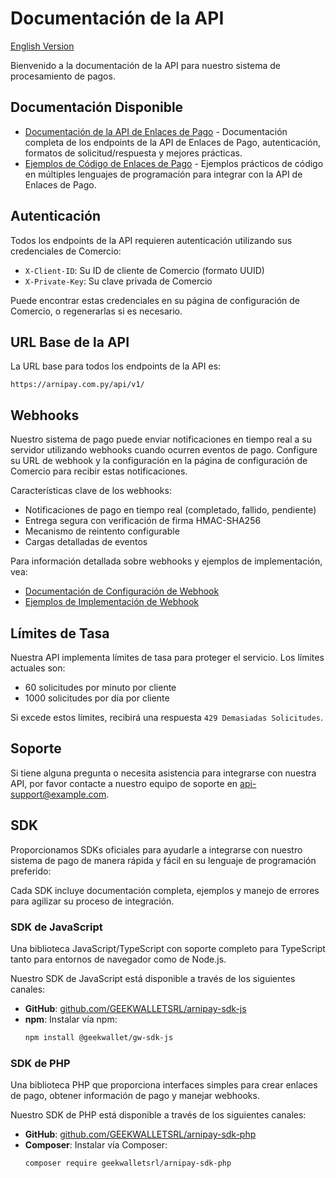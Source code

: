 # Documentación de la API

[English Version](../README.md)

Bienvenido a la documentación de la API para nuestro sistema de procesamiento de pagos.

## Documentación Disponible

- [Documentación de la API de Enlaces de Pago](../payment-links.md) - Documentación completa de los endpoints de la API de Enlaces de Pago, autenticación, formatos de solicitud/respuesta y mejores prácticas.
- [Ejemplos de Código de Enlaces de Pago](../payment-links-examples.md) - Ejemplos prácticos de código en múltiples lenguajes de programación para integrar con la API de Enlaces de Pago.

## Autenticación

Todos los endpoints de la API requieren autenticación utilizando sus credenciales de Comercio:

- `X-Client-ID`: Su ID de cliente de Comercio (formato UUID)
- `X-Private-Key`: Su clave privada de Comercio

Puede encontrar estas credenciales en su página de configuración de Comercio, o regenerarlas si es necesario.

## URL Base de la API

La URL base para todos los endpoints de la API es:

```
https://arnipay.com.py/api/v1/
```

## Webhooks

Nuestro sistema de pago puede enviar notificaciones en tiempo real a su servidor utilizando webhooks cuando ocurren eventos de pago. Configure su URL de webhook y la configuración en la página de configuración de Comercio para recibir estas notificaciones.

Características clave de los webhooks:
- Notificaciones de pago en tiempo real (completado, fallido, pendiente)
- Entrega segura con verificación de firma HMAC-SHA256
- Mecanismo de reintento configurable
- Cargas detalladas de eventos

Para información detallada sobre webhooks y ejemplos de implementación, vea:
- [Documentación de Configuración de Webhook](../payment-links.md#webhook-notifications)
- [Ejemplos de Implementación de Webhook](../payment-links-examples.md#webhook-examples)

## Límites de Tasa

Nuestra API implementa límites de tasa para proteger el servicio. Los límites actuales son:

- 60 solicitudes por minuto por cliente
- 1000 solicitudes por día por cliente

Si excede estos límites, recibirá una respuesta `429 Demasiadas Solicitudes`.

## Soporte

Si tiene alguna pregunta o necesita asistencia para integrarse con nuestra API, por favor contacte a nuestro equipo de soporte en api-support@example.com.

## SDK

Proporcionamos SDKs oficiales para ayudarle a integrarse con nuestro sistema de pago de manera rápida y fácil en su lenguaje de programación preferido:

Cada SDK incluye documentación completa, ejemplos y manejo de errores para agilizar su proceso de integración.

### SDK de JavaScript

Una biblioteca JavaScript/TypeScript con soporte completo para TypeScript tanto para entornos de navegador como de Node.js.

Nuestro SDK de JavaScript está disponible a través de los siguientes canales:

- **GitHub**: [github.com/GEEKWALLETSRL/arnipay-sdk-js](https://github.com/GEEKWALLETSRL/arnipay-sdk-js)
- **npm**: Instalar vía npm:
  ```bash
  npm install @geekwallet/gw-sdk-js
  ```

### SDK de PHP

Una biblioteca PHP que proporciona interfaces simples para crear enlaces de pago, obtener información de pago y manejar webhooks.

Nuestro SDK de PHP está disponible a través de los siguientes canales:

- **GitHub**: [github.com/GEEKWALLETSRL/arnipay-sdk-php](https://github.com/GEEKWALLETSRL/arnipay-sdk-php)
- **Composer**: Instalar vía Composer:
  ```bash
  composer require geekwalletsrl/arnipay-sdk-php
  ``` 
